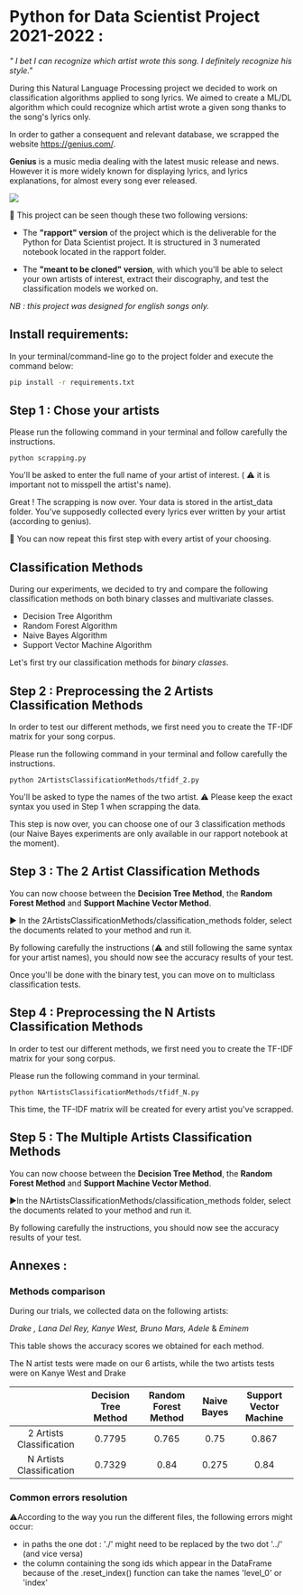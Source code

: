 # Python for Data Scientist Project 2021-2022 : 
*" I bet I can recognize which artist wrote this song. I definitely recognize his style."*

During this Natural Language Processing project we decided to work on classification algorithms applied to song lyrics. 
We aimed to create a ML/DL algorithm which could recognize which artist wrote a given song thanks to the song's lyrics only.

In order to gather a consequent and relevant database, we scrapped the website https://genius.com/.

**Genius** is a music media dealing with the latest music release and news. However it is more widely known for displaying lyrics, and lyrics explanations, for almost every song ever released.


![](https://upload.wikimedia.org/wikipedia/commons/3/3d/Genius_Logo.png)


:pushpin: This project can be seen though these two following versions:

- The **"rapport" version** of the project which is the deliverable for the Python for Data Scientist project. It is structured in 3 numerated notebook located in the rapport folder.

- The **"meant to be cloned" version**, with which you'll be able to select your own artists of interest, extract their discography, and
  test the classification models we worked on.

*NB : this project was designed for english songs only.* 

## Install requirements: 
In your terminal/command-line go to the project folder and execute the command below:
```bash
pip install -r requirements.txt 
```

## Step 1 : Chose your artists

Please run the following command in your terminal and follow carefully the instructions.
```
python scrapping.py
```

You'll be asked to enter the full name of your artist of interest. ( :warning: it is important not to misspell the artist's name).

Great ! The scrapping is now over. Your data is stored in the artist_data folder. 
You've supposedly collected every lyrics ever written by your artist (according to genius).

:repeat: You can now repeat this first step with every artist of your choosing.

## Classification Methods

During our experiments, we decided to try and compare the following classification methods on both binary classes and multivariate classes.  
- Decision Tree Algorithm
- Random Forest Algorithm
- Naive Bayes Algorithm
- Support Vector Machine Algorithm

Let's first try our classification methods for *binary classes*.

## Step 2 : Preprocessing the 2 Artists Classification Methods

In order to test our different methods, we first need you to create the TF-IDF matrix for your song corpus.

Please run the following command in your terminal and follow carefully the instructions.
```
python 2ArtistsClassificationMethods/tfidf_2.py
```

You'll be asked to type the names of the two artist. :warning: Please keep the exact syntax you used in Step 1 when scrapping the data.

This step is now over, you can choose one of our 3 classification methods (our Naive Bayes experiments are only available in our rapport notebook at the moment).

## Step 3 : The 2 Artist Classification Methods

You can now choose between the **Decision Tree Method**, the **Random Forest Method** and **Support Machine Vector Method**.

:arrow_forward: In the 2ArtistsClassificationMethods/classification_methods folder, select the documents related to your method and run it.

By following carefully the instructions (:warning: and still following the same syntax for your artist names), you should now see the accuracy results of your test. 

Once you'll be done with the binary test, you can move on to multiclass classification tests.

## Step 4 : Preprocessing the N Artists Classification Methods

In order to test our different methods, we first need you to create the TF-IDF matrix for your song corpus.

Please run the following command in your terminal.
```
python NArtistsClassificationMethods/tfidf_N.py
```

This time, the TF-IDF matrix will be created for every artist you've scrapped.

## Step 5 : The Multiple Artists Classification Methods

You can now choose between the **Decision Tree Method**, the **Random Forest Method** and **Support Machine Vector Method**.

▶️In the NArtistsClassificationMethods/classification_methods folder, select the documents related to your method and run it.

By following carefully the instructions, you should now see the accuracy results of your test. 



## Annexes :  

### Methods comparison

During our trials, we collected data on the following artists: 

*Drake , Lana Del Rey, Kanye West, Bruno Mars, Adele* & *Eminem*


This table shows the accuracy scores we obtained for each method. 

The N artist tests were made on our 6 artists, while the two artists tests were on Kanye West and Drake 

|                          | Decision Tree Method | Random Forest Method | Naive Bayes | Support Vector Machine |
| :----------------------: | :------------------: | :------------------: | :---------: |:----------------------:|
| 2 Artists Classification | 0.7795               | 0.765                | 0.75        | 0.867                  |
| N Artists Classification | 0.7329               | 0.84                 | 0.275       | 0.84                   |

### Common errors resolution

⚠️According to the way you run the different files, the following errors might occur:
- in paths the one dot : './' might need to be replaced by the two dot '../' (and vice versa)
- the column containing the song ids which appear in the DataFrame because of the .reset_index() function can take the names 'level_0' or 'index'
